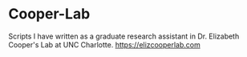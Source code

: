 # Cooper-Lab
Scripts I have written as a graduate research assistant in Dr. Elizabeth Cooper's Lab at UNC Charlotte.
https://elizcooperlab.com

